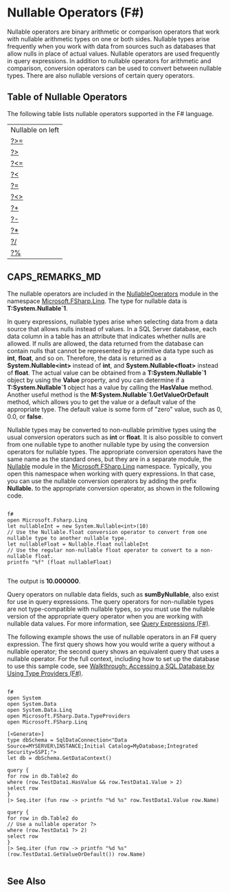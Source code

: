 # Nullable Operators (F#)

Nullable operators are binary arithmetic or comparison operators that work with nullable arithmetic types on one or both sides. Nullable types arise frequently when you work with data from sources such as databases that allow nulls in place of actual values. Nullable operators are used frequently in query expressions. In addition to nullable operators for arithmetic and comparison, conversion operators can be used to convert between nullable types. There are also nullable versions of certain query operators.


## Table of Nullable Operators
The following table lists nullable operators supported in the F# language.



||
|-|
|Nullable on left|Nullable on right|Both sides nullable|
|[?&gt;=](http://msdn.microsoft.com/en-us/library/94d29e32-a204-4f60-a527-6b0af86268f3)|[&gt;=?](http://msdn.microsoft.com/en-us/library/0a255d8e-8cae-4160-ae61-243a5d96583f)|[?&gt;=?](http://msdn.microsoft.com/en-us/library/3051a50f-d276-4c84-9d73-bf2efeddef94)|
|[?&gt;](http://msdn.microsoft.com/en-us/library/62dc0021-1312-4ac3-be87-798b60b81bb6)|[&gt;?](http://msdn.microsoft.com/en-us/library/0ad1284b-de48-4a04-83d8-b6f13c9c8936)|[?&gt;?](http://msdn.microsoft.com/en-us/library/dc18b6fa-30c4-47b0-9057-794439378a05)|
|[?&lt;=](http://msdn.microsoft.com/en-us/library/56fddf0a-e4ca-4891-a3be-fad1876be3b6)|[&lt;=?](http://msdn.microsoft.com/en-us/library/02454a0f-30ca-4e77-ad84-ee7837461804)|[?&lt;=?](http://msdn.microsoft.com/en-us/library/5c37c28c-0b57-4da5-be11-5a123f7e8ee4)|
|[?&lt;](http://msdn.microsoft.com/en-us/library/b71897f0-6e29-4c58-b0a7-a5bfa6f88917)|[&lt;?](http://msdn.microsoft.com/en-us/library/be9ea40f-a67f-4e98-8067-a14046752e8b)|[?&lt;?](http://msdn.microsoft.com/en-us/library/6f1962c8-5605-468c-94ae-f379ae98e17d)|
|[?=](http://msdn.microsoft.com/en-us/library/5cdc8ff6-244b-49cf-9376-69ecf249fd7c)|[=?](http://msdn.microsoft.com/en-us/library/d2102894-6a51-475d-890a-735568c31f87)|[?=?](http://msdn.microsoft.com/en-us/library/5f793f29-1084-4570-b1c1-17c1b7ef764b)|
|[?&lt;&gt;](http://msdn.microsoft.com/en-us/library/3643a5a8-2ea5-4ad6-82c4-83927c3884a0)|[&lt;&gt;?](http://msdn.microsoft.com/en-us/library/3179aace-70c4-4911-9258-619592214976)|[?&lt;&gt;?](http://msdn.microsoft.com/en-us/library/5da813d8-ee75-45b8-9ef4-146dcb6d394d)|
|[?+](http://msdn.microsoft.com/en-us/library/2e8ddd05-b3f3-41b3-9d73-938d9e540f3f)|[+?](http://msdn.microsoft.com/en-us/library/74772ea8-f010-493e-bdb5-ba347f2fd4f1)|[?+?](http://msdn.microsoft.com/en-us/library/57f28137-0f42-43d2-92af-cad8c6c9d05f)|
|[?-](http://msdn.microsoft.com/en-us/library/f237a7a6-89f2-48b2-a2fe-f0b98a2bedc2)|[-?](http://msdn.microsoft.com/en-us/library/4a345c07-314a-48f1-b557-ce072583589c)|[?-?](http://msdn.microsoft.com/en-us/library/e0024142-1d2a-4607-a39c-1eb1e86fa25a)|
|[?&#42;](http://msdn.microsoft.com/en-us/library/519da708-5ad6-4075-9d74-d00441cd6078)|[&#42;?](http://msdn.microsoft.com/en-us/library/04c47870-de7b-480d-98a0-f47593b4ffac)|[?&#42;?](http://msdn.microsoft.com/en-us/library/e57057ba-9c3a-40ec-8401-150c2b25f75b)|
|[?/](http://msdn.microsoft.com/en-us/library/add02a42-f556-40a7-a168-fbf2053322e3)|[/?](http://msdn.microsoft.com/en-us/library/1de07646-3778-476d-8c61-5d37495d463c)|[?/?](http://msdn.microsoft.com/en-us/library/b17be0ac-bf98-4590-861d-a4dd6c6fa535)|
|[?%](http://msdn.microsoft.com/en-us/library/44297bba-1bd9-4ed2-a848-f1e1e598db87)|[%?](http://msdn.microsoft.com/en-us/library/a4c178e5-eec4-42e8-847f-90b24fc609fe)|[?%?](http://msdn.microsoft.com/en-us/library/dd555f20-1be3-4b8d-81f1-bf1921e62fda)|

## CAPS_REMARKS_MD
The nullable operators are included in the [NullableOperators](http://msdn.microsoft.com/en-us/library/2c3633c5-3f31-4d62-a9f8-272ad6b19007) module in the namespace [Microsoft.FSharp.Linq](http://msdn.microsoft.com/en-us/library/4765b4e8-4006-4d8c-a405-39c218b3c82d). The type for nullable data is **T:System.Nullable&#96;1**.

In query expressions, nullable types arise when selecting data from a data source that allows nulls instead of values. In a SQL Server database, each data column in a table has an attribute that indicates whether nulls are allowed. If nulls are allowed, the data returned from the database can contain nulls that cannot be represented by a primitive data type such as **int**, **float**, and so on. Therefore, the data is returned as a **System.Nullable&lt;int&gt;** instead of **int**, and **System.Nullable&lt;float&gt;** instead of **float**. The actual value can be obtained from a **T:System.Nullable&#96;1** object by using the **Value** property, and you can determine if a **T:System.Nullable&#96;1** object has a value by calling the **HasValue** method. Another useful method is the **M:System.Nullable&#96;1.GetValueOrDefault** method, which allows you to get the value or a default value of the appropriate type. The default value is some form of "zero" value, such as 0, 0.0, or **false**.

Nullable types may be converted to non-nullable primitive types using the usual conversion operators such as **int** or **float**. It is also possible to convert from one nullable type to another nullable type by using the conversion operators for nullable types. The appropriate conversion operators have the same name as the standard ones, but they are in a separate module, the [Nullable](http://msdn.microsoft.com/en-us/library/e7a4ea13-28cc-462e-bc3a-33131ace976e) module in the [Microsoft.FSharp.Linq](http://msdn.microsoft.com/en-us/library/4765b4e8-4006-4d8c-a405-39c218b3c82d) namespace. Typically, you open this namespace when working with query expressions. In that case, you can use the nullable conversion operators by adding the prefix **Nullable.** to the appropriate conversion operator, as shown in the following code.




```

f#
open Microsoft.Fsharp.Linq
let nullableInt = new System.Nullable<int>(10)
// Use the Nullable.float conversion operator to convert from one nullable type to another nullable type.
let nullableFloat = Nullable.float nullableInt
// Use the regular non-nullable float operator to convert to a non-nullable float.
printfn "%f" (float nullableFloat)


```


The output is **10.000000**.

Query operators on nullable data fields, such as **sumByNullable**, also exist for use in query expressions. The query operators for non-nullable types are not type-compatible with nullable types, so you must use the nullable version of the appropriate query operator when you are working with nullable data values. For more information, see [Query Expressions &#40;F&#35;&#41;](Query+Expressions+%28F%23%29.md).

The following example shows the use of nullable operators in an F# query expression. The first query shows how you would write a query without a nullable operator; the second query shows an equivalent query that uses a nullable operator. For the full context, including how to set up the database to use this sample code, see [Walkthrough: Accessing a SQL Database by Using Type Providers &#40;F&#35;&#41;](Walkthrough+-+Accessing+a+SQL+Database+by+Using+Type+Providers+%28F%23%29.md).




```

f#
open System
open System.Data
open System.Data.Linq
open Microsoft.FSharp.Data.TypeProviders
open Microsoft.FSharp.Linq

[<Generate>]
type dbSchema = SqlDataConnection<"Data Source=MYSERVER\INSTANCE;Initial Catalog=MyDatabase;Integrated Security=SSPI;">
let db = dbSchema.GetDataContext()

query {
for row in db.Table2 do
where (row.TestData1.HasValue && row.TestData1.Value > 2)
select row
}
|> Seq.iter (fun row -> printfn "%d %s" row.TestData1.Value row.Name)

query {
for row in db.Table2 do
// Use a nullable operator ?>
where (row.TestData1 ?> 2)
select row
}
|> Seq.iter (fun row -> printfn "%d %s" (row.TestData1.GetValueOrDefault()) row.Name)


```



## See Also
